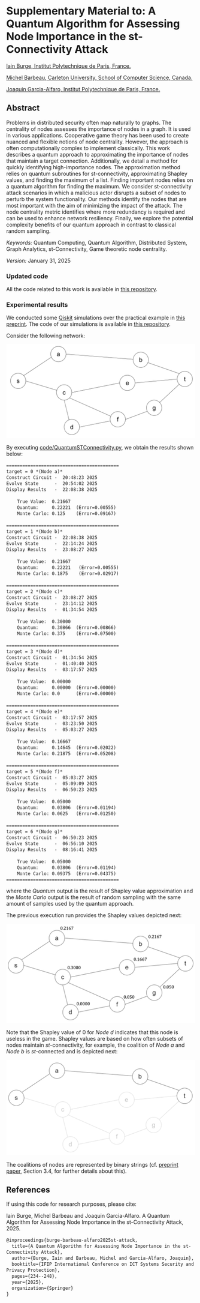 Supplementary Material to: A Quantum Algorithm for Assessing Node Importance in the st-Connectivity Attack
===

<a href="https://github.com/iain-burge/iain-burge">Iain Burge, Institut Polytechnique de Paris, France.</a>

<a href="https://carleton.ca/scs/people/michel-barbeau/">Michel Barbeau, Carleton University, School of Computer Science, Canada.</a>

<a href="http://j.mp/jgalfaro">Joaquin Garcia-Alfaro, Institut Polytechnique de Paris, France.</a>

## Abstract

Problems in distributed security often map naturally to graphs. The
centrality of nodes assesses the importance of nodes in a graph. It is
used in various applications. Cooperative game theory has been used to
create nuanced and flexible notions of node centrality. However, the
approach is often computationally complex to implement classically.
This work describes a quantum approach to approximating the importance
of nodes that maintain a target connection. Additionally, we detail a
method for quickly identifying high-importance nodes. The
approximation method relies on quantum subroutines for
st-connectivity, approximating Shapley values, and finding the maximum
of a list. Finding important nodes relies on a quantum algorithm for
finding the maximum. We consider st-connectivity attack scenarios in
which a malicious actor disrupts a subset of nodes to perturb the
system functionality. Our methods identify the nodes that are most
important with the aim of minimizing the impact of the attack. The
node centrality metric identifies where more redundancy is required
and can be used to enhance network resiliency. Finally, we explore the
potential complexity benefits of our quantum approach in contrast to
classical random sampling.

*Keywords:* Quantum Computing, Quantum Algorithm, Distributed System,
Graph Analytics, st-Connectivity, Game theoretic node centrality.

*Version:* January 31, 2025

### Updated code

All the code related to this work is available in <a href="https://github.com/iain-burge/quantum_st-attack/tree/main/code">this repository</a>.

### Experimental results

We conducted some <a href="https://www.ibm.com/quantum/qiskit">Qiskit</a> simulations over the practical example in <a href="https://arxiv.org/abs/2502.00446">this preprint</a>. The code of our simulations is available in <a href="https://github.com/iain-burge/quantum_st-attack/tree/main/code">this repository</a>.

Consider the following network:

![](img/network.png?raw=true)

By executing <a href="https://github.com/iain-burge/quantum_st-attack/blob/main/code/QuantumSTConnectivity.py">code/QuantumSTConnectivity.py</a>, we obtain the results shown below:

````{verbatim}
==========================================
target = 0 *(Node a)*
Construct Circuit -  20:48:23 2025
Evolve State      -  20:54:02 2025
Display Results   -  22:08:38 2025

    True Value:  0.21667
    Quantum:     0.22221  (Error=0.00555)
    Monte Carlo: 0.125    (Error=0.09167)

==========================================
target = 1 *(Node b)*
Construct Circuit -  22:08:38 2025
Evolve State      -  22:14:24 2025
Display Results   -  23:08:27 2025

    True Value:  0.21667
    Quantum:     0.22221   (Error=0.00555)
    Monte Carlo: 0.1875    (Error=0.02917)

==========================================
target = 2 *(Node c)*
Construct Circuit -  23:08:27 2025
Evolve State      -  23:14:12 2025
Display Results   -  01:34:54 2025

    True Value:  0.30000
    Quantum:     0.30866  (Error=0.00866)
    Monte Carlo: 0.375    (Error=0.07500)

==========================================
target = 3 *(Node d)*
Construct Circuit -  01:34:54 2025
Evolve State      -  01:40:40 2025
Display Results   -  03:17:57 2025

    True Value:  0.00000
    Quantum:     0.00000  (Error=0.00000)
    Monte Carlo: 0.0      (Error=0.00000)

==========================================
target = 4 *(Node e)*
Construct Circuit -  03:17:57 2025
Evolve State      -  03:23:50 2025
Display Results   -  05:03:27 2025

    True Value:  0.16667
    Quantum:     0.14645  (Error=0.02022)
    Monte Carlo: 0.21875  (Error=0.05208)

==========================================
target = 5 *(Node f)*
Construct Circuit -  05:03:27 2025
Evolve State      -  05:09:09 2025
Display Results   -  06:50:23 2025

    True Value:  0.05000
    Quantum:     0.03806  (Error=0.01194)
    Monte Carlo: 0.0625   (Error=0.01250)

==========================================
target = 6 *(Node g)*
Construct Circuit -  06:50:23 2025
Evolve State      -  06:56:10 2025
Display Results   -  08:16:41 2025

    True Value:  0.05000
    Quantum:     0.03806  (Error=0.01194)
    Monte Carlo: 0.09375  (Error=0.04375)
==========================================
````


where the *Quantum* output is the result of Shapley value approximation
and the *Monte Carlo* output is the result of random sampling with the same
amount of samples used by the quantum approach.

The previous execution run provides the Shapley values depicted next:

![](img/results.png?raw=true)

Note that the Shapley value of $0$ for *Node d* indicates that this node
is useless in the game. Shapley values are based on how often subsets of nodes maintain *st*-connectivity, for example, the coalition of *Node
a* and *Node b* is *st*-connected and is depicted next:

![](img/coallition.png?raw=true)

The coalitions of nodes are represented by binary strings (cf.
<a href="https://arxiv.org/abs/2502.00446">preprint paper</a>, Section 3.4, for further details 
about this).

## References

If using this code for research purposes, please cite:

Iain Burge, Michel Barbeau and Joaquin Garcia-Alfaro. A Quantum Algorithm for Assessing Node Importance in the st-Connectivity Attack, 2025.

```
@inproceedings{burge-barbeau-alfaro2025st-attack,
  title={A Quantum Algorithm for Assessing Node Importance in the st-Connectivity Attack},
  author={Burge, Iain and Barbeau, Michel and Garcia-Alfaro, Joaquin},
  booktitle={IFIP International Conference on ICT Systems Security and Privacy Protection},
  pages={234--248},
  year={2025},
  organization={Springer}
}
```



